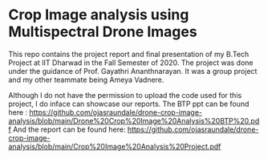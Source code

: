# Crop Image analysis using Multispectral Drone Images

This repo contains the project report and final presentation of my B.Tech Project at IIT Dharwad in the Fall Semester of 2020. The project was done under the guidance of Prof. Gayathri Ananthnarayan. It was a group project and my other teammate being Ameya Vadnere. 

Although I do not have the permission to upload the code used for this project, I do inface can showcase our reports. 
The BTP ppt can be found here : https://github.com/ojasraundale/drone-crop-image-analysis/blob/main/Drone%20Crop%20Image%20Analysis%20BTP%20.pdf 
And the report can be found here: https://github.com/ojasraundale/drone-crop-image-analysis/blob/main/Crop%20Image%20Analysis%20Project.pdf
